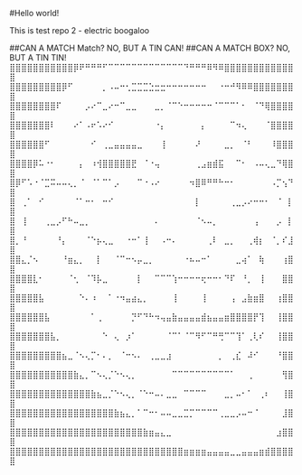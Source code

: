 #Hello world!

This is test repo 2 - electric boogaloo

##CAN A MATCH Match? NO, BUT A TIN CAN!
##CAN A MATCH BOX? NO, BUT A TIN TIN!
⣿⣿⣿⣿⣿⣿⣿⣿⣿⣿⣿⡿⠟⠛⠛⠛⠋⠉⠉⠉⠉⠉⠉⠉⠉⠉⠉⠉⠉⠉⠙⠛⠛⠛⠿⠻⠿⣿⣿⣿⣿⣿⣿⣿⣿⣿⣿⣿⣿⣿
⣿⣿⣿⣿⣿⣿⣿⣿⣿⡿⠋⠀⠀⠀⠀⠀⡀⠠⠤⠒⢂⣉⣉⣉⣑⣒⣒⠒⠒⠒⠒⠒⠒⠒⠀⠀⠐⠒⠚⠻⠿⠿⣿⣿⣿⣿⣿⣿⣿⣿
⣿⣿⣿⣿⣿⣿⣿⣿⠏⠀⠀⠀⠀⡠⠔⠉⣀⠔⠒⠉⣀⣀⠀⠀⠀⣀⡀⠈⠉⠑⠒⠒⠒⠒⠒⠈⠉⠉⠉⠁⠂⠀⠈⠙⢿⣿⣿⣿⣿⣿
⣿⣿⣿⣿⣿⣿⣿⠇⠀⠀⠀⠔⠁⠠⠖⠡⠔⠊⠀⠀⠀⠀⠀⠀⠀⠐⡄⠀⠀⠀⠀⠀⠀⡄⠀⠀⠀⠀⠉⠲⢄⠀⠀⠀⠈⣿⣿⣿⣿⣿
⣿⣿⣿⣿⣿⣿⠋⠀⠀⠀⠀⠀⠀⠀⠊⠀⢀⣀⣤⣤⣤⣤⣀⠀⠀⠀⢸⠀⠀⠀⠀⠀⠜⠀⠀⠀⠀⣀⡀⠀⠈⠃⠀⠀⠀⠸⣿⣿⣿⣿
⣿⣿⣿⣿⡿⠥⠐⠂⠀⠀⠀⠀⡄⠀⠰⢺⣿⣿⣿⣿⣿⣟⠀⠈⠐⢤⠀⠀⠀⠀⠀⠀⢀⣠⣶⣾⣯⠀⠀⠉⠂⠀⠠⠤⢄⣀⠙⢿⣿⣿
⣿⡿⠋⠡⠐⠈⣉⠭⠤⠤⢄⡀⠈⠀⠈⠁⠉⠁⡠⠀⠀⠀⠉⠐⠠⠔⠀⠀⠀⠀⠀⠲⣿⠿⠛⠛⠓⠒⠂⠀⠀⠀⠀⠀⠀⠠⡉⢢⠙⣿
⣿⠀⢀⠁⠀⠊⠀⠀⠀⠀⠀⠈⠁⠒⠂⠀⠒⠊⠀⠀⠀⠀⠀⠀⠀⠀⠀⠀⠀⠀⠀⠀⡇⠀⠀⠀⠀⠀⢀⣀⡠⠔⠒⠒⠂⠀⠈⠀⡇⣿
⣿⠀⢸⠀⠀⠀⢀⣀⡠⠋⠓⠤⣀⡀⠀⠀⠀⠀⠀⠀⠀⠀⠀⠀⠀⠄⠀⠀⠀⠀⠀⠀⠈⠢⠤⡀⠀⠀⠀⠀⠀⠀⢠⠀⠀⠀⡠⠀⡇⣿
⣿⡀⠘⠀⠀⠀⠀⠀⠘⡄⠀⠀⠀⠈⠑⡦⢄⣀⠀⠀⠐⠒⠁⢸⠀⠀⠠⠒⠄⠀⠀⠀⠀⠀⢀⠇⠀⣀⡀⠀⠀⢀⢾⡆⠀⠈⡀⠎⣸⣿
⣿⣿⣄⡈⠢⠀⠀⠀⠀⠘⣶⣄⡀⠀⠀⡇⠀⠀⠈⠉⠒⠢⡤⣀⡀⠀⠀⠀⠀⠀⠐⠦⠤⠒⠁⠀⠀⠀⠀⣀⢴⠁⠀⢷⠀⠀⠀⢰⣿⣿
⣿⣿⣿⣿⣇⠂⠀⠀⠀⠀⠈⢂⠀⠈⠹⡧⣀⠀⠀⠀⠀⠀⡇⠀⠀⠉⠉⠉⢱⠒⠒⠒⠒⢖⠒⠒⠂⠙⠏⠀⠘⡀⠀⢸⠀⠀⠀⣿⣿⣿
⣿⣿⣿⣿⣿⣧⠀⠀⠀⠀⠀⠀⠑⠄⠰⠀⠀⠁⠐⠲⣤⣴⣄⡀⠀⠀⠀⠀⢸⠀⠀⠀⠀⢸⠀⠀⠀⠀⢠⠀⣠⣷⣶⣿⠀⠀⢰⣿⣿⣿
⣿⣿⣿⣿⣿⣿⣧⠀⠀⠀⠀⠀⠀⠀⠁⢀⠀⠀⠀⠀⠀⡙⠋⠙⠓⠲⢤⣤⣷⣤⣤⣤⣤⣾⣦⣤⣤⣶⣿⣿⣿⣿⡟⢹⠀⠀⢸⣿⣿⣿
⣿⣿⣿⣿⣿⣿⣿⣧⡀⠀⠀⠀⠀⠀⠀⠀⠑⠀⢄⠀⡰⠁⠀⠀⠀⠀⠀⠈⠉⠁⠈⠉⠻⠋⠉⠛⢛⠉⠉⢹⠁⢀⢇⠎⠀⠀⢸⣿⣿⣿
⣿⣿⣿⣿⣿⣿⣿⣿⣿⣦⣀⠈⠢⢄⡉⠂⠄⡀⠀⠈⠒⠢⠄⠀⢀⣀⣀⣰⠀⠀⠀⠀⠀⠀⠀⠀⡀⠀⢀⣎⠀⠼⠊⠀⠀⠀⠘⣿⣿⣿
⣿⣿⣿⣿⣿⣿⣿⣿⣿⣿⣿⣷⣄⡀⠉⠢⢄⡈⠑⠢⢄⡀⠀⠀⠀⠀⠀⠀⠉⠉⠉⠉⠉⠉⠉⠉⠉⠉⠁⠀⠀⢀⠀⠀⠀⠀⠀⢻⣿⣿
⣿⣿⣿⣿⣿⣿⣿⣿⣿⣿⣿⣿⣿⣿⣷⣦⣀⡈⠑⠢⢄⡀⠈⠑⠒⠤⠄⣀⣀⠀⠉⠉⠉⠉⠀⠀⠀⣀⡀⠤⠂⠁⠀⢀⠆⠀⠀⢸⣿⣿
⣿⣿⣿⣿⣿⣿⣿⣿⣿⣿⣿⣿⣿⣿⣿⣿⣿⣿⣷⣦⣄⡀⠁⠉⠒⠂⠤⠤⣀⣀⣉⡉⠉⠉⠉⠉⢀⣀⣀⡠⠤⠒⠈⠀⠀⠀⠀⣸⣿⣿
⣿⣿⣿⣿⣿⣿⣿⣿⣿⣿⣿⣿⣿⣿⣿⣿⣿⣿⣿⣿⣿⣿⣿⣷⣶⣤⣄⣀⠀⠀⠀⠀⠀⠀⠀⠀⠀⠀⠀⠀⠀⠀⠀⠀⠀⠀⣰⣿⣿⣿
⣿⣿⣿⣿⣿⣿⣿⣿⣿⣿⣿⣿⣿⣿⣿⣿⣿⣿⣿⣿⣿⣿⣿⣿⣿⣿⣿⣿⣿⣿⣶⣶⣶⣶⣤⣤⣤⣤⣀⣀⣤⣤⣤⣶⣾⣿⣿⣿⣿⣿
